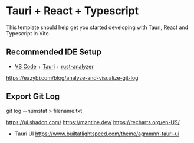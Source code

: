 # Tauri + React + Typescript

This template should help get you started developing with Tauri, React and Typescript in Vite.

## Recommended IDE Setup

- [VS Code](https://code.visualstudio.com/) + [Tauri](https://marketplace.visualstudio.com/items?itemName=tauri-apps.tauri-vscode) + [rust-analyzer](https://marketplace.visualstudio.com/items?itemName=rust-lang.rust-analyzer)


https://eazybi.com/blog/analyze-and-visualize-git-log


## Export Git Log
git log --numstat > filename.txt

https://ui.shadcn.com/
https://mantine.dev/
https://recharts.org/en-US/

* Tauri UI
https://www.builtatlightspeed.com/theme/agmmnn-tauri-ui
